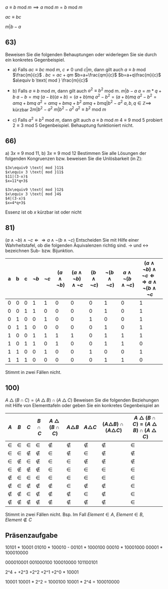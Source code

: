 $a\equiv b \text{ mod } m\implies a \text{ mod }m =b \text{ mod }m$

$ac \equiv bc$

$m|b-a$

## 63)
Beweisen Sie die folgenden Behauptungen oder widerlegen Sie sie durch ein konkretes Gegenbeispiel.
- a) Falls $ac ≡ bc$ mod $m$, $c \not = 0$ und $c | m$, dann gilt auch $a ≡ b$ mod $\frac{m}{c}$  .
	$bc=ac +qm$
	$b=a+\frac{qm}{c}$
	$b=a+q\frac{m}{c}$
	$a\equiv b \text{ mod } \frac{m}{c}$

- b) Falls $a ≡ b$ mod $m$, dann gilt auch $a^2 ≡ b^2$ mod m.
	$m|b-a$
	$a=m*q+b$
	$a-b=mq$
	$(a-b)(a+b) = (a+b)mq$ 
	$a^2-b^2 = (a+b)mq$
	$a^2-b^2=amq+bmq$
	$a^2 = amq+bmq+b^2$
	$amq+bmq|b^2-a^2$
	$a,b,q \in \mathbb{Z} \implies$ kürzbar
	$2m|b^2-a^2$
	$m|b^2-a^2$
	$a^2\equiv b^2 \text{ mod }m$
	
- c) Falls $a^2 ≡ b^2$ mod $m$, dann gilt auch $a ≡ b$ mod $m$
	$4 \equiv 9 \text{ mod }5$ probiert $2 \equiv 3 \text{ mod }5$
	Gegenbeispiel. Behauptung funktioniert nicht. 

## 66) 
a) $3x ≡ 9 \text{ mod } 11$, b) $3x ≡ 9 \text{ mod } 12$
	Bestimmen Sie alle Lösungen der folgenden Kongruenzen bzw. beweisen Sie die Unlösbarkeit (in Z):

	$3x\equiv9 \text{ mod }11$
	$x\equiv 3 \text{ mod }11$
	$11|(3-x)$
	$x=11*q+3$

	$3x\equiv9 \text{ mod }12$
	$x\equiv 3 \text{ mod }4$
	$4|(3-x)$
	$x=4*q+3$
	
 Essenz ist ob $x$ kürzbar ist oder nicht
 
## 81) 
$(a ∧ ¬b) ∧ ¬c ⇐⇒ a ∧ ¬(b ∧ ¬c)$
Entscheiden Sie mit Hilfe einer Wahrheitstafel, ob die folgenden Äquivalenzen richtig sind.
$→$ und $↔$ bezeichnen Sub- bzw. Bijunktion.

| a   | b   | c   | $\lnot b$ | $\lnot c$ | $(a\land \lnot b)$ | $(a\land \lnot b)\land \lnot c$ | $(b\land\lnot c)$ | $\neg(b\land \neg c)$ | $a\land \neg(b\land \neg c)$ | $(a ∧ ¬b) ∧ ¬c ⇐⇒ a ∧ ¬(b ∧ ¬c$ |
| --- | --- | --- | --------- | --------- | ------------------ | ------------------------------- | ----------------- | --------------------- | ---------------------------- | ------------------------------- |
| 0   | 0   | 0   | 1         | 1         | 0                  | 0                               | 0                 | 1                     | 0                            | 1                               |
| 0   | 0   | 1   | 1         | 0         | 0                  | 0                               | 0                 | 1                     | 0                            | 1                               |
| 0   | 1   | 0   | 0         | 1         | 0                  | 0                               | 1                 | 0                     | 0                            | 1                               |
| 0   | 1   | 1   | 0         | 0         | 0                  | 0                               | 0                 | 1                     | 0                            | 1                               |
| 1   | 0   | 0   | 1         | 1         | 1                  | 1                               | 0                 | 1                     | 1                            | 1                               |
| 1   | 0   | 1   | 1         | 0         | 1                  | 0                               | 0                 | 1                     | 1                            | 0                               |
| 1   | 1   | 0   | 0         | 1         | 0                  | 0                               | 1                 | 0                     | 0                            | 1                               |
| 1   | 1   | 1   | 0         | 0         | 0                  | 0                               | 0                 | 1                     | 1                            | 0                               |
 
 Stimmt in zwei Fällen nicht.

## 100) 
$A △ (B ∩ C) = (A △ B) ∩ (A △ C)$
Beweisen Sie die folgenden Beziehungen mit Hilfe von Elementtafeln oder geben Sie ein
konkretes Gegenbeispiel an

| $A$        | $B$        | $C$        | $B\cap C$ | $A △ (B ∩ C)$ | $A\triangle B$ | $A\triangle C$ | $(A\triangle B)\cap(A\triangle C)$ | $A △ (B ∩ C) = (A △ B) ∩ (A △ C)$ |
| ---------- | ---------- | ---------- | --------- | ------------- | -------------- | -------------- | ---------------------------------- | --------------------------------- |
| $\in$      | $\in$      | $\in$      | $\in$     | $\not \in$    | $\not \in$     | $\not \in$     | $\not \in$                         | $\in$                             |
| $\in$      | $\in$      | $\not \in$ | $\not\in$ | $\in$         | $\not \in$     | $\in$          | $\not \in$                         | $\not \in$                        |
| $\in$      | $\not \in$ | $\in$      | $\not\in$ | $\in$         | $\in$          | $\not \in$     | $\not \in$                         | $\not \in$                        |
| $\in$      | $\not \in$ | $\not \in$ | $\not\in$ | $\in$         | $\in$          | $\in$          | $\in$                              | $\in$                             |
| $\not \in$ | $\in$      | $\in$      | $\in$     | $\in$         | $\in$          | $\in$          | $\in$                              | $\in$                             |
| $\not \in$ | $\in$      | $\not \in$ | $\not\in$ | $\not \in$    | $\in$          | $\not \in$     | $\not \in$                         | $\in$                             |
| $\not \in$ | $\not \in$ | $\in$      | $\not\in$ | $\not \in$    | $\not \in$     | $\in$          | $\not \in$                         | $\in$                             |
| $\not \in$ | $\not \in$ | $\not \in$ | $\not\in$ | $\not \in$    | $\not \in$     | $\not \in$     | $\not \in$                         | $\in$                             |


Stimmt in zwei Fällen nicht. 
Bsp. Im Fall $Element \in A$, $Element \in B$, $Element \not\in C$

## Präsenzaufgabe

10101 * 10001
01010 * 100010 -
00101 * 1000100
00010 * 10001000
00001 * 100010000


000010001
001000100
100010000
101100101

2^4 + +2^3 +2^2 +2^1 +2^0 * 10001

10001
10001 * 2^2 = 1000100
10001 * 2^4 = 100010000

